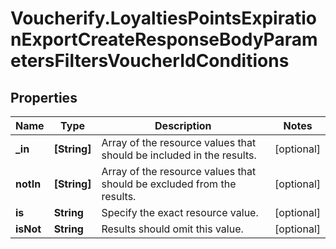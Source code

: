 # Voucherify.LoyaltiesPointsExpirationExportCreateResponseBodyParametersFiltersVoucherIdConditions

## Properties

Name | Type | Description | Notes
------------ | ------------- | ------------- | -------------
**_in** | **[String]** | Array of the resource values that should be included in the results. | [optional] 
**notIn** | **[String]** | Array of the resource values that should be excluded from the results. | [optional] 
**is** | **String** | Specify the exact resource value. | [optional] 
**isNot** | **String** | Results should omit this value. | [optional] 


